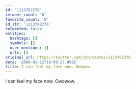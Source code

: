 ```yaml
---
id: '1113762276'
retweet_count: '0'
favorite_count: '0'
id_str: '1113762276'
retweeted: false
entities:
  hashtags: []
  symbols: []
  user_mentions: []
  urls: []
original_url: https://twitter.com/jth/status/1113762276
date: '2009-01-12T19:09:27.000Z'
title: I can feel my face now. Owowow.
---
```


I can feel my face now. Owowow.